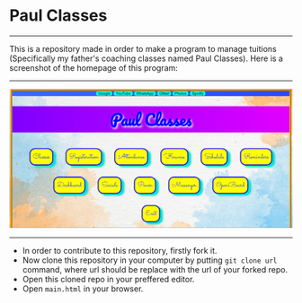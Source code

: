 # Paul Classes

<hr>

This is a repository made in order to make a program to manage tuitions (Specifically my father's coaching classes named Paul Classes). Here is a screenshot of the homepage of this program:

<hr>

![Main Window](Images/main_window.PNG)

<hr>

- In order to contribute to this repository, firstly fork it.
- Now clone this repository in your computer by putting `git clone url` command, where url should be replace with the url of your forked repo.
- Open this cloned repo in your preffered editor.
- Open `main.html` in your browser.